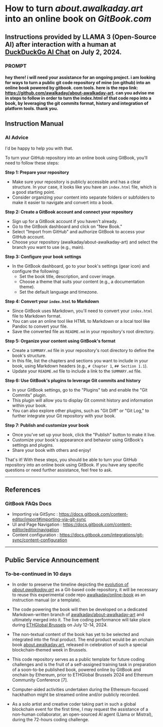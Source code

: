 # How to turn *about.awalkaday.art* into an online book on *GitBook.com*    
## Instructions provided by LLAMA 3 (Open-Source AI) after interaction with a human at [DuckDuckGo AI Chat](https://duckduckgo.com/?q=DuckDuckGo&ia=chat) on July 2, 2024. 

### PROMPT 
#### hey there! i will need your assistance for an ongoing project. i am looking for ways to turn a public git code repository of mine (on github) into an online book powered by gitbook. com tools. here is the repo link: https://github.com/awalkaday/about-awalkaday-art. can you advise me in steps to follow in order to turn the index.html of that code repo into a book, by leveraging the git commits format, history and integration of platform tools. thank you. 

## Instruction Manual
### AI Advice   

I'd be happy to help you with that.

To turn your GitHub repository into an online book using GitBook, you'll need to follow these steps:

**Step 1: Prepare your repository**

* Make sure your repository is publicly accessible and has a clear structure. In your case, it looks like you have an `index.html` file, which is a good starting point.
* Consider organizing your content into separate folders or subfolders to make it easier to navigate and convert into a book.

**Step 2: Create a GitBook account and connect your repository**

* Sign up for a GitBook account if you haven't already.
* Go to the GitBook dashboard and click on "New Book."
* Select "Import from GitHub" and authorize GitBook to access your GitHub account.
* Choose your repository (awalkaday/about-awalkaday-art) and select the branch you want to use (e.g., main).

**Step 3: Configure your book settings**

* In the GitBook dashboard, go to your book's settings (gear icon) and configure the following:
	+ Set the book title, description, and cover image.
	+ Choose a theme that suits your content (e.g., a documentation theme).
	+ Set the default language and timezone.

**Step 4: Convert your `index.html` to Markdown**

* Since GitBook uses Markdown, you'll need to convert your `index.html` file to Markdown format.
* You can use an online tool like HTML to Markdown or a local tool like Pandoc to convert your file.
* Save the converted file as `README.md` in your repository's root directory.

**Step 5: Organize your content using GitBook's format**

* Create a `SUMMARY.md` file in your repository's root directory to define the book's structure.
* In this file, list the chapters and sections you want to include in your book, using Markdown headers (e.g., `# Chapter 1`, `## Section 1.1`).
* Update your `README.md` file to include a link to the `SUMMARY.md` file.

**Step 6: Use GitBook's plugins to leverage Git commits and history**

* In your GitBook settings, go to the "Plugins" tab and enable the "Git Commits" plugin.
* This plugin will allow you to display Git commit history and information within your book.
* You can also explore other plugins, such as "Git Diff" or "Git Log," to further integrate your Git repository with your book.

**Step 7: Publish and customize your book**

* Once you've set up your book, click the "Publish" button to make it live.
* Customize your book's appearance and behavior using GitBook's settings and plugins.
* Share your book with others and enjoy!

That's it! With these steps, you should be able to turn your GitHub repository into an online book using GitBook. If you have any specific questions or need further assistance, feel free to ask.

_ _ _ 

## References 
### GitBook FAQs Docs  
- Importing via GitSync : https://docs.gitbook.com/content-editor/import#importing-via-git-sync
- UI and Page Navigation : https://docs.gitbook.com/content-editor/editor/navigation
- Content configuration : https://docs.gitbook.com/integrations/git-sync/content-configuration  

_ _ _  

## Public Service Announcement 
### To-be-continued in 10 days

- In order to preserve the timeline depicting the [evolution of *about.awalkaday.art*](https://github.com/awalkaday/about-awalkaday-art/graphs/code-frequency) as a Git-based code repository, 
it will be necessary to reuse this experimental code repo [awalkaday/online-book](https://github.com/awalkaday/online-book) as an instruction manual (or a template). 

- The code powering the book will then be developed on a dedicated Markdown-written branch of [awalkaday/about-awalkaday-art](https://github.com/awalkaday/about-awalkaday-art) and ultimately merged into it. 
The live coding performance will take place during [ETHGlobal Brussels](https://ethglobal.com/events/brussels) on July 12-14, 2024. 

- The non-textual content of the book has yet to be selected and integrated into the final product. The end product would be an onchain book [about.awalkaday.art](https://app.ens.domains/about.awalkaday.art), released in celebration of such a special blockchain-themed week in Brussels. 

- This code repository serves as a public template for future coding challenges and is the fruit of a self-assigned training task in preparation of a soon-to-be published book, powered online by GitBook and onchain by Ethereum, prior to ETHGlobal Brussels 2024 and Ethereum Community Conference [7]. 


- Computer-aided activities undertaken during the Ethereum-focused hackhathon might be streamed online and/or publicly recorded. 

- As a solo artist and creative coder taking part in such a global blockchain event for the first time, I may request the assistance of a non-human collaborator, 
an open-sourced AI agent (Llama or Mistral), during the 72-hours coding challenge. 
